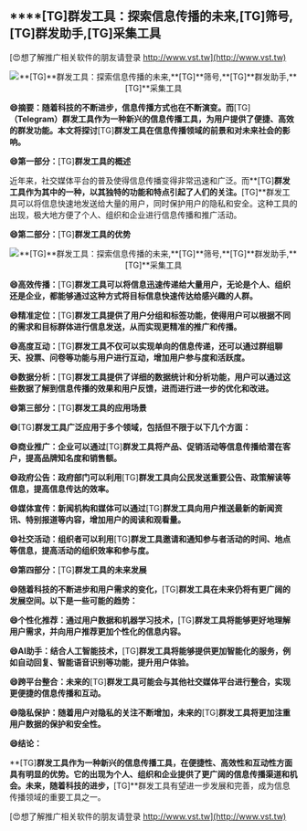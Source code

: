 ## ****[TG]**群发工具：探索信息传播的未来,**[TG]**筛号,**[TG]**群发助手,**[TG]**采集工具**

[😍想了解推广相关软件的朋友请登录 http://www.vst.tw](http://www.vst.tw)

 <center><img src="https://vst.tw/MP4/tuiguang/png/6.png" alt="**[TG]**群发工具：探索信息传播的未来,**[TG]**筛号,**[TG]**群发助手,**[TG]**采集工具"></center>

**😄摘要：随着科技的不断进步，信息传播方式也在不断演变。而**[TG]**（Telegram）群发工具作为一种新兴的信息传播工具，为用户提供了便捷、高效的群发功能。本文将探讨**[TG]**群发工具在信息传播领域的前景和对未来社会的影响。**

**😄第一部分：**[TG]**群发工具的概述**

近年来，社交媒体平台的普及使得信息传播变得非常迅速和广泛。而**[TG]**群发工具作为其中的一种，以其独特的功能和特点引起了人们的关注。**[TG]**群发工具可以将信息快速地发送给大量的用户，同时保护用户的隐私和安全。这种工具的出现，极大地方便了个人、组织和企业进行信息传播和推广活动。

**😄第二部分：**[TG]**群发工具的优势**

 <center><img src="https://vst.tw/MP4/tuiguang/png/2.png" alt="**[TG]**群发工具：探索信息传播的未来,**[TG]**筛号,**[TG]**群发助手,**[TG]**采集工具"></center>

**😄高效传播：**[TG]**群发工具可以将信息迅速传递给大量用户，无论是个人、组织还是企业，都能够通过这种方式将目标信息快速传达给感兴趣的人群。**

**😄精准定位：**[TG]**群发工具提供了用户分组和标签功能，使得用户可以根据不同的需求和目标群体进行信息发送，从而实现更精准的推广和传播。**

**😄高度互动：**[TG]**群发工具不仅可以实现单向的信息传递，还可以通过群组聊天、投票、问卷等功能与用户进行互动，增加用户参与度和活跃度。**

**😄数据分析：**[TG]**群发工具提供了详细的数据统计和分析功能，用户可以通过这些数据了解到信息传播的效果和用户反馈，进而进行进一步的优化和改进。**

**😄第三部分：**[TG]**群发工具的应用场景**

**😄**[TG]**群发工具广泛应用于多个领域，包括但不限于以下几个方面：**

**😄商业推广：企业可以通过**[TG]**群发工具将产品、促销活动等信息传播给潜在客户，提高品牌知名度和销售额。**

**😄政府公告：政府部门可以利用**[TG]**群发工具向公民发送重要公告、政策解读等信息，提高信息传达的效率。**

**😄媒体宣传：新闻机构和媒体可以通过**[TG]**群发工具向用户推送最新的新闻资讯、特别报道等内容，增加用户的阅读和观看量。**

**😄社交活动：组织者可以利用**[TG]**群发工具邀请和通知参与者活动的时间、地点等信息，提高活动的组织效率和参与度。**

**😄第四部分：**[TG]**群发工具的未来发展**

**😄随着科技的不断进步和用户需求的变化，**[TG]**群发工具在未来仍将有更广阔的发展空间。以下是一些可能的趋势：**

**😄个性化推荐：通过用户数据和机器学习技术，**[TG]**群发工具将能够更好地理解用户需求，并向用户推荐更加个性化的信息内容。**

**😄AI助手：结合人工智能技术，**[TG]**群发工具将能够提供更加智能化的服务，例如自动回复、智能语音识别等功能，提升用户体验。**

**😄跨平台整合：未来的**[TG]**群发工具可能会与其他社交媒体平台进行整合，实现更便捷的信息传播和互动。**

**😄隐私保护：随着用户对隐私的关注不断增加，未来的**[TG]**群发工具将更加注重用户数据的保护和安全性。**

**😄结论：**

**[TG]**群发工具作为一种新兴的信息传播工具，在便捷性、高效性和互动性方面具有明显的优势。它的出现为个人、组织和企业提供了更广阔的信息传播渠道和机会。未来，随着科技的进步，**[TG]**群发工具有望进一步发展和完善，成为信息传播领域的重要工具之一。

[😍想了解推广相关软件的朋友请登录 http://www.vst.tw](http://www.vst.tw)



